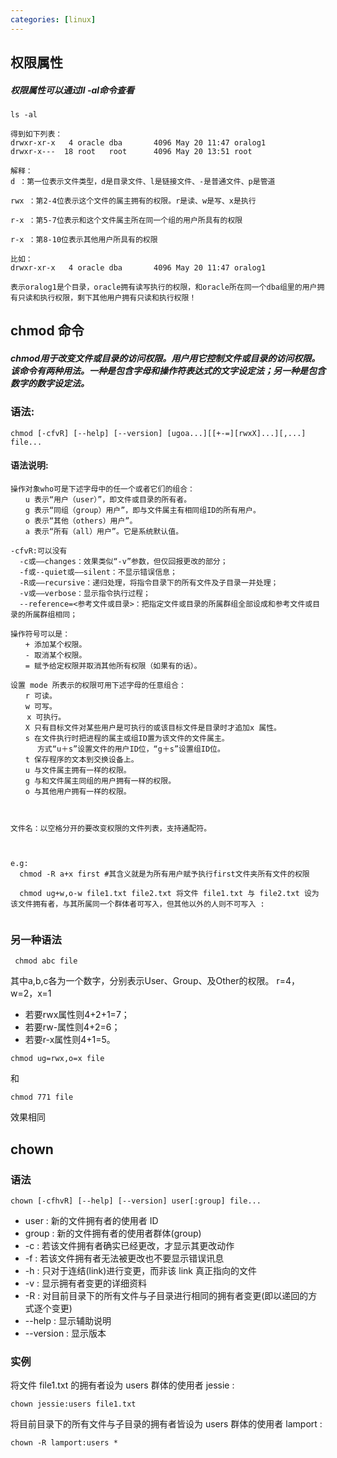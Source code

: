 ```yaml
---
categories: [linux]
---
```

## 权限属性
##### 权限属性可以通过ll -al命令查看

```
ls -al

得到如下列表：
drwxr-xr-x   4 oracle dba       4096 May 20 11:47 oralog1
drwxr-x---  18 root   root      4096 May 20 13:51 root

解释：
d ：第一位表示文件类型，d是目录文件、l是链接文件、-是普通文件、p是管道

rwx ：第2-4位表示这个文件的属主拥有的权限。r是读、w是写、x是执行

r-x ：第5-7位表示和这个文件属主所在同一个组的用户所具有的权限

r-x ：第8-10位表示其他用户所具有的权限

比如：
drwxr-xr-x   4 oracle dba       4096 May 20 11:47 oralog1

表示oralog1是个目录，oracle拥有读写执行的权限，和oracle所在同一个dba组里的用户拥有只读和执行权限，剩下其他用户拥有只读和执行权限！
```


## chmod 命令
##### chmod用于改变文件或目录的访问权限。用户用它控制文件或目录的访问权限。 该命令有两种用法。一种是包含字母和操作符表达式的文字设定法；另一种是包含 数字的数字设定法。

### 语法:

```
chmod [-cfvR] [--help] [--version] [ugoa...][[+-=][rwxX]...][,...] file...
```



#### 语法说明:

```
操作对象who可是下述字母中的任一个或者它们的组合：
　　u 表示“用户（user）”，即文件或目录的所有者。
　　g 表示“同组（group）用户”，即与文件属主有相同组ID的所有用户。
　　o 表示“其他（others）用户”。
　　a 表示“所有（all）用户”。它是系统默认值。

-cfvR:可以没有
  -c或——changes：效果类似“-v”参数，但仅回报更改的部分；
  -f或--quiet或——silent：不显示错误信息；
  -R或——recursive：递归处理，将指令目录下的所有文件及子目录一并处理；
  -v或——verbose：显示指令执行过程；
  --reference=<参考文件或目录>：把指定文件或目录的所属群组全部设成和参考文件或目录的所属群组相同；

操作符号可以是：
　　+ 添加某个权限。
　　- 取消某个权限。
　　= 赋予给定权限并取消其他所有权限（如果有的话）。

设置 mode 所表示的权限可用下述字母的任意组合：
　　r 可读。
　　w 可写。
  　x 可执行。
　　X 只有目标文件对某些用户是可执行的或该目标文件是目录时才追加x 属性。
　　s 在文件执行时把进程的属主或组ID置为该文件的文件属主。
      方式“u＋s”设置文件的用户ID位，“g＋s”设置组ID位。
　　t 保存程序的文本到交换设备上。
　　u 与文件属主拥有一样的权限。
　　g 与和文件属主同组的用户拥有一样的权限。
　　o 与其他用户拥有一样的权限。



文件名：以空格分开的要改变权限的文件列表，支持通配符。



e.g:
  chmod -R a+x first #其含义就是为所有用户赋予执行first文件夹所有文件的权限

  chmod ug+w,o-w file1.txt file2.txt 将文件 file1.txt 与 file2.txt 设为该文件拥有者，与其所属同一个群体者可写入，但其他以外的人则不可写入 :


```

### 另一种语法

```
 chmod abc file

```

其中a,b,c各为一个数字，分别表示User、Group、及Other的权限。
r=4，w=2，x=1
* 若要rwx属性则4+2+1=7；
* 若要rw-属性则4+2=6；
* 若要r-x属性则4+1=5。

```
chmod ug=rwx,o=x file
```

和

```
chmod 771 file
```

效果相同

## chown
### 语法

```
chown [-cfhvR] [--help] [--version] user[:group] file...
```

* user : 新的文件拥有者的使用者 ID
* group : 新的文件拥有者的使用者群体(group)
* -c : 若该文件拥有者确实已经更改，才显示其更改动作
* -f : 若该文件拥有者无法被更改也不要显示错误讯息
* -h : 只对于连结(link)进行变更，而非该 link 真正指向的文件
* -v : 显示拥有者变更的详细资料
* -R : 对目前目录下的所有文件与子目录进行相同的拥有者变更(即以递回的方式逐个变更)
* --help : 显示辅助说明
* --version : 显示版本

### 实例

将文件 file1.txt 的拥有者设为 users 群体的使用者 jessie :
```
chown jessie:users file1.txt
```

将目前目录下的所有文件与子目录的拥有者皆设为 users 群体的使用者 lamport :

```
chown -R lamport:users *
```
